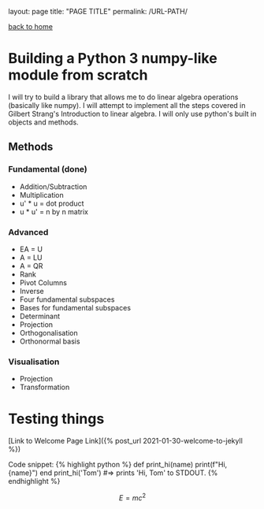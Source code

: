 layout: page
title: "PAGE TITLE"
permalink: /URL-PATH/

[back to home](README.md)
# Building a Python 3 numpy-like module from scratch

I will try to build a library that allows me to do linear algebra operations
(basically like numpy). I will attempt to implement all the steps covered in
Gilbert Strang's Introduction to linear algebra. I will only use python's built
in objects and methods.

## Methods
### Fundamental (done)
- Addition/Subtraction
- Multiplication 
- u' * u = dot product
- u * u' = n by n matrix

### Advanced
- EA = U
- A = LU
- A = QR
- Rank
- Pivot Columns
- Inverse
- Four fundamental subspaces
- Bases for fundamental subspaces
- Determinant
- Projection
- Orthogonalisation
- Orthonormal basis

### Visualisation
- Projection
- Transformation

# Testing things
[Link to Welcome Page Link]({% post_url 2021-01-30-welcome-to-jekyll %})

Code snippet:
{% highlight python %}
def print_hi(name)
    print(f"Hi, {name}")
end
print_hi('Tom')
#=> prints 'Hi, Tom' to STDOUT.
{% endhighlight %}

$$E=mc^2$$
